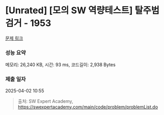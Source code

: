 # [Unrated] [모의 SW 역량테스트] 탈주범 검거 - 1953 

[문제 링크](https://swexpertacademy.com/main/code/problem/problemDetail.do?contestProbId=AV5PpLlKAQ4DFAUq) 

### 성능 요약

메모리: 26,240 KB, 시간: 93 ms, 코드길이: 2,938 Bytes

### 제출 일자

2025-04-02 10:55



> 출처: SW Expert Academy, https://swexpertacademy.com/main/code/problem/problemList.do